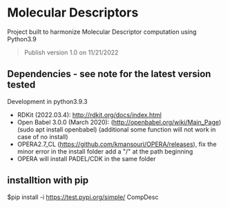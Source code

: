 # Molecular Descriptors
Project built to harmonize Molecular Descriptor computation using Python3.9

> Publish version 1.0 on 11/21/2022

## Dependencies - see note for the latest version tested
Development in python3.9.3
- RDKit (2022.03.4): http://rdkit.org/docs/index.html
- Open Babel 3.0.0 (March 2020): (http://openbabel.org/wiki/Main_Page) (sudo apt install openbabel) 
(additional some function will not work in case of no install)
- OPERA2.7_CL (https://github.com/kmansouri/OPERA/releases), fix the minor error in the install folder add a "/" at the path beginning
- OPERA will install PADEL/CDK in the same folder

## installtion with pip
$pip install -i https://test.pypi.org/simple/ CompDesc



